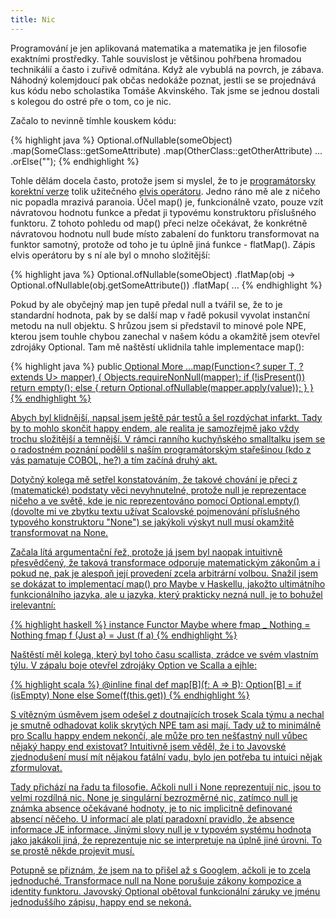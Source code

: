 ```yaml
---
title: Nic
---
```


Programování je jen aplikovaná matematika a matematika je jen filosofie exaktními prostředky. Tahle souvislost je většinou pohřbena hromadou technikálií a často i zuřivě odmítána. Když ale vybublá na povrch, je zábava. Náhodný kolemjdoucí pak občas nedokáže poznat, jestli se se projednává kus kódu nebo scholastika Tomáše Akvinského. Tak jsme se jednou dostali s kolegou do ostré pře ‎o tom, co je nic.

Začalo to nevinně tímhle kouskem kódu:

{% highlight java %}
Optional.ofNullable(someObject)
	.map(SomeClass::getSomeAttribute)
	.map(OtherClass::getOtherAttribute)‎
	...
	.orElse("");
{% endhighlight %}

Tohle dělám docela často, protože jsem si myslel, že to je [programátorsky korektní verze][oracle] tolik užitečného [elvis operátoru][elvis]. Jedno ráno mě ale z ničeho nic popadla mrazivá paranoia. Účel map() je, funkcionálně vzato, pouze vzít návratovou hodnotu funkce a předat ji typovému konstruktoru příslušného funktoru. Z tohoto pohledu od map() přeci nelze očekávat, že konkrétně návratovou hodnotu null bude místo zabalení do funktoru transformovat na funktor samotný, protože od toho je tu úplně jiná funkce - flatMap(). Zápis elvis operátoru by s ní ale byl o mnoho složitější:

{% highlight java %}
Optional.ofNullable(someObject)
	.flatMap(obj -> Optional.ofNullable(obj.getSomeAttribute())
	.flatMap( ...
{% endhighlight %}

Pokud by ale obyčejný map jen tupě předal null a tvářil se, že to je standardní hodnota, pak by se další map v řadě pokusil vyvolat instanční metodu na null objektu. S hrůzou jsem si představil to minové pole NPE, kterou jsem touhle chybou zanechal v našem kódu a okamžitě jsem otevřel zdrojá‎ky Optional. Tam mě naštěstí uklidnila tahle implementace map():

{% highlight java %}
public<U> Optional<U> More ...map(Function<? super T, ? extends U> mapper) {
	Objects.requireNonNull(mapper);
	if (!isPresent())
		return empty();
	else {
		return Optional.ofNullable(mapper.apply(value));
	}
}
{% endhighlight %}

Abych byl klidnější, napsal jsem ještě [pár testů][gist] a šel rozdýchat infarkt. Tady by to mohlo skončit happy endem, ale realita je samozřejmě jako vždy trochu složitější a temnější. V rámci ranního kuchyňského smalltalku jsem se o radostném poznání podělil s naším programátorským stařešinou (kdo z vás pamatuje COBOL, he?) a tím začíná druhý akt‎.

Dotyčný kolega mě setřel konstatováním, že takové chování je přeci z (matematické) podstaty věci nevyhnutelné, protože null je reprezentace ničeho a ve světě, kde je nic reprezentováno pomocí Optional.empty() (dovolte mi ve zbytku textu užívat Scalovské pojmenování příslušného typového konstruktoru "None") se jakýkoli výskyt null musí okamžitě transformovat na None.

Začala lítá argumentační řež, protože já jsem byl naopak intuitivně přesvědčený, že taková transformace odporuje matematickým zákonům a i pokud ne, pak je alespoň její provedení zcela arbitrární volbou. Snažil jsem se dokázat to implementací map() pro Maybe v Haskellu, jakožto ultimátního funkcionálního jazyka, ale u jazyka, který prakticky nezná null, je to bohužel irelevantní:

{% highlight haskell %}
instance  Functor Maybe  where
    fmap _ Nothing       = Nothing
    fmap f (Just a)      = Just (f a)
{% endhighlight %}

Naštěstí měl kolega, který byl toho času scallista, zrádce ve svém vlastním týlu. V zápalu boje otevřel zdrojáky Option ve Scalla a ejhle:

{% highlight scala %}
@inline final def map[B](f: A => B): Option[B] =
	if (isEmpty) None else Some(f(this.get))
{% endhighlight %}

S vítězným úsměvem jsem odešel z doutnajících trosek Scala týmu a nechal je smutně odhadovat kolik skrytých NPE tam asi mají. Tady už to minimálně pro Scallu happy endem nekončí, ale může  pro ten nešťastný null vůbec nějaký happy end existovat? Intuitivně jsem věděl, že i to Javovské zjednodušení musí mít nějakou fatální vadu, bylo jen potřeba tu intuici nějak zformulovat.

Tady přichází na řadu ta filosofie. Ačkoli null i None reprezentují nic, jsou to velmi rozdílná nic. None je singulární bezrozměrné nic, zatímco null je známka absence očekávané hodnoty, je to nic implicitně definované absencí něčeho. U informací ale platí paradoxní pravidlo, že absence informace JE informace. Jinými slovy null je v typovém systému hodnota jako jakákoli jiná, že reprezentuje nic se interpretuje na úplně jiné úrovni. To se prostě někde projevit musí.

Potupně se přiznám, že jsem na to přišel až s Googlem, ačkoli je to zcela jednoduché. [Transformace null na None porušuje zákony kompozice a identity funktoru][atlassian]. Javovský Optional obětoval funkcionální záruky ve jménu jednoduššího zápisu, happy end se nekoná.

[oracle]: http://www.oracle.com/technetwork/articles/java/java8-optional-2175753.html
[elvis]: http://stackoverflow.com/a/4390213/263639
[gist]: https://gist.github.com/calaveraInfo/821c0ae691e48eeaeeafe5381977cc34
[atlassian]: https://developer.atlassian.com/blog/2015/08/optional-broken/